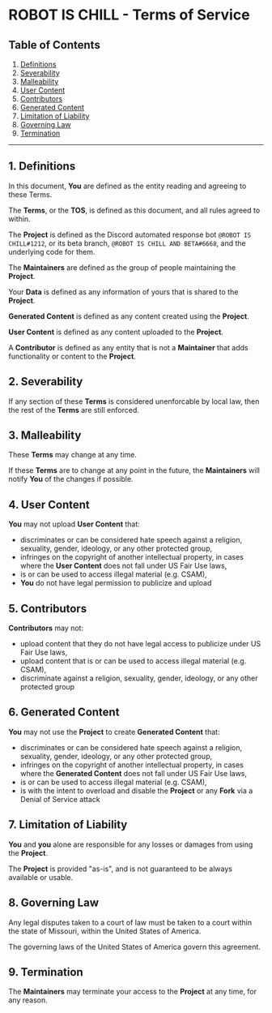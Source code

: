 
# ROBOT IS CHILL - Terms of Service

## Table of Contents

1. [Definitions](#definitions)
2. [Severability](#severability)
3. [Malleability](#malleability)
4. [User Content](#user-content)
5. [Contributors](#contributors)
6. [Generated Content](#generated-content)
7. [Limitation of Liability](#limitation-of-liability)
8. [Governing Law](#governing-law)
9. [Termination](#termination)

---

## 1. Definitions

In this document, **You** are defined as the entity reading and agreeing to these Terms.

The **Terms**, or the **TOS**, is defined as this document, and all rules agreed to within.

The **Project** is defined as the Discord automated response bot `@ROBOT IS CHILL#1212`, or its beta branch, `@ROBOT IS CHILL AND BETA#6668`, and the underlying code for them.

The **Maintainers** are defined as the group of people maintaining the **Project**.

Your **Data** is defined as any information of yours that is shared to the **Project**.

**Generated Content** is defined as any content created using the **Project**.

**User Content** is defined as any content uploaded to the **Project**.

A **Contributor** is defined as any entity that is not a **Maintainer** that adds functionality or content to the **Project**.

## 2. Severability

If any section of these **Terms** is considered unenforcable by local law, then the rest of the **Terms** are still enforced.

## 3. Malleability

These **Terms** may change at any time.

If these **Terms** are to change at any point in the future, the **Maintainers** will notify **You** of the changes if possible.

## 4. User Content

**You** may not upload **User Content** that:

- discriminates or can be considered hate speech against a religion, sexuality, gender, ideology, or any other protected group,
- infringes on the copyright of another intellectual property, in cases where the **User Content** does not fall under US Fair Use laws,
- is or can be used to access illegal material (e.g. CSAM),
- **You** do not have legal permission to publicize and upload

## 5. Contributors

**Contributors** may not:

- upload content that they do not have legal access to publicize under US Fair Use laws,
- upload content that is or can be used to access illegal material (e.g. CSAM),
- discriminate against a religion, sexuality, gender, ideology, or any other protected group

## 6. Generated Content

**You** may not use the **Project** to create **Generated Content** that:

- discriminates or can be considered hate speech against a religion, sexuality, gender, ideology, or any other protected group,
- infringes on the copyright of another intellectual property, in cases where the **Generated Content** does not fall under US Fair Use laws,
- is or can be used to access illegal material (e.g. CSAM),
- is with the intent to overload and disable the **Project** or any **Fork** via a Denial of Service attack

## 7. Limitation of Liability

**You** and **you** alone are responsible for any losses or damages from using the **Project**.

The **Project** is provided "as-is", and is not guaranteed to be always available or usable.

## 8. Governing Law

Any legal disputes taken to a court of law must be taken to a court within the state of Missouri, within the United States of America.

The governing laws of the United States of America govern this agreement.

## 9. Termination

The **Maintainers** may terminate your access to the **Project** at any time, for any reason.
